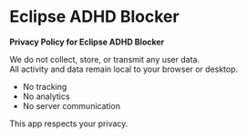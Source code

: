 # Eclipse ADHD Blocker

**Privacy Policy for Eclipse ADHD Blocker**


We do not collect, store, or transmit any user data.  
All activity and data remain local to your browser or desktop.

- No tracking  
- No analytics  
- No server communication

This app respects your privacy.
